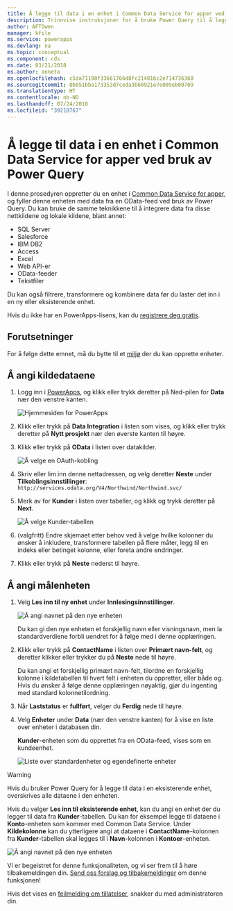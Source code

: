 ```yaml
---
title: Å legge til data i en enhet i Common Data Service for apper ved bruk av Power Query | Microsoft Docs
description: Trinnvise instruksjoner for å bruke Power Query til å legge til data i en ny eller eksisterende enhet i Common Data Service for apper fra en annen datakilde.
author: AFTOwen
manager: kfile
ms.service: powerapps
ms.devlang: na
ms.topic: conceptual
ms.component: cds
ms.date: 03/21/2018
ms.author: anneta
ms.openlocfilehash: c5da71198f33661766d8fc214816c2e714736360
ms.sourcegitcommit: 0b051bba173353d7ceda3b60921e7e009eb00709
ms.translationtype: HT
ms.contentlocale: nb-NO
ms.lasthandoff: 07/24/2018
ms.locfileid: "39218767"
---
```

# <a name="add-data-to-an-entity-in-common-data-service-for-apps-by-using-power-query"></a>Å legge til data i en enhet i Common Data Service for apper ved bruk av Power Query
I denne prosedyren oppretter du en enhet i [Common Data Service for apper](data-platform-intro.md), og fyller denne enheten med data fra en OData-feed ved bruk av Power Query. Du kan bruke de samme teknikkene til å integrere data fra disse nettkildene og lokale kildene, blant annet:

* SQL Server
* Salesforce
* IBM DB2
* Access
* Excel
* Web API-er
* OData-feeder
* Tekstfiler

Du kan også filtrere, transformere og kombinere data før du laster det inn i en ny eller eksisterende enhet.

Hvis du ikke har en PowerApps-lisens, kan du [registrere deg gratis](../signup-for-powerapps.md).

## <a name="prerequisites"></a>Forutsetninger
For å følge dette emnet, må du bytte til et [miljø](../canvas-apps/working-with-environments.md) der du kan opprette enheter.

## <a name="specify-the-source-data"></a>Å angi kildedataene

1. Logg inn i [PowerApps](https://web.powerapps.com?utm_source=padocs&utm_medium=linkinadoc&utm_campaign=referralsfromdoc), og klikk eller trykk deretter på Ned-pilen for **Data** nær den venstre kanten.

    ![Hjemmesiden for PowerApps](./media/data-platform-cds-newentity-pq/sign-in.png)

1. Klikk eller trykk på **Data Integration** i listen som vises, og klikk eller trykk deretter på **Nytt prosjekt** nær den øverste kanten til høyre.

1. Klikk eller trykk på **OData** i listen over datakilder.

    ![Å velge en OAuth-kobling](./media/data-platform-cds-newentity-pq/choose-odata.png)

1. Skriv eller lim inn denne nettadressen, og velg deretter **Neste** under **Tilkoblingsinnstillinger**:<br>
`http://services.odata.org/V4/Northwind/Northwind.svc/`

1. Merk av for **Kunder** i listen over tabeller, og klikk og trykk deretter på **Next**.

    ![Å velge Kunder-tabellen](./media/data-platform-cds-newentity-pq/select-table.png)

1. (valgfritt) Endre skjemaet etter behov ved å velge hvilke kolonner du ønsker å inkludere, transformere tabellen på flere måter, legg til en indeks eller betinget kolonne, eller foreta andre endringer.

1. Klikk eller trykk på **Neste** nederst til høyre.

## <a name="specify-the-target-entity"></a>Å angi målenheten
1. Velg **Les inn til ny enhet** under **Innlesingsinnstillinger**.

    ![Å angi navnet på den nye enheten](./media/data-platform-cds-newentity-pq/new-entity-name.png)

    Du kan gi den nye enheten et forskjellig navn eller visningsnavn, men la standardverdiene forbli uendret for å følge med i denne opplæringen.

1. Klikk eller trykk på **ContactName** i listen over **Primært navn-felt**, og deretter klikker eller trykker du på **Neste** nede til høyre.

    Du kan angi et forskjellig primært navn-felt, tilordne en forskjellig kolonne i kildetabellen til hvert felt i enheten du oppretter, eller både og. Hvis du ønsker å følge denne opplæringen nøyaktig, gjør du ingenting med standard kolonnetilordning.

1. Når **Laststatus** er **fullført**, velger du **Ferdig** nede til høyre.

1. Velg **Enheter** under **Data** (nær den venstre kanten) for å vise en liste over enheter i databasen din.

    **Kunder**-enheten som du opprettet fra en OData-feed, vises som en kundeenhet.

    ![Liste over standardenheter og egendefinerte enheter](./media/data-platform-cds-newentity-pq/entity-list.png)

> [!WARNING]
> Hvis du bruker Power Query for å legge til data i en eksisterende enhet, overskrives alle dataene i den enheten.

Hvis du velger **Les inn til eksisterende enhet**, kan du angi en enhet der du legger til data fra **Kunder**-tabellen. Du kan for eksempel legge til dataene i **Konto**-enheten som kommer med Common Data Service. Under **Kildekolonne** kan du ytterligere angi at dataene i **ContactName**-kolonnen fra **Kunder**-tabellen skal legges til i **Navn**-kolonnen i **Kontoer**-enheten.

![Å angi navnet på den nye enheten](./media/data-platform-cds-newentity-pq/existing-entity.png)

Vi er begeistret for denne funksjonaliteten, og vi ser frem til å høre tilbakemeldingen din. [Send oss forslag og tilbakemeldinger](https://powerusers.microsoft.com/t5/PowerApps-Community/ct-p/PowerApps1) om denne funksjonen!

Hvis det vises en [feilmelding om tillatelser](data-platform-cds-newentity-troubleshooting-mashup.md), snakker du med administratoren din.
